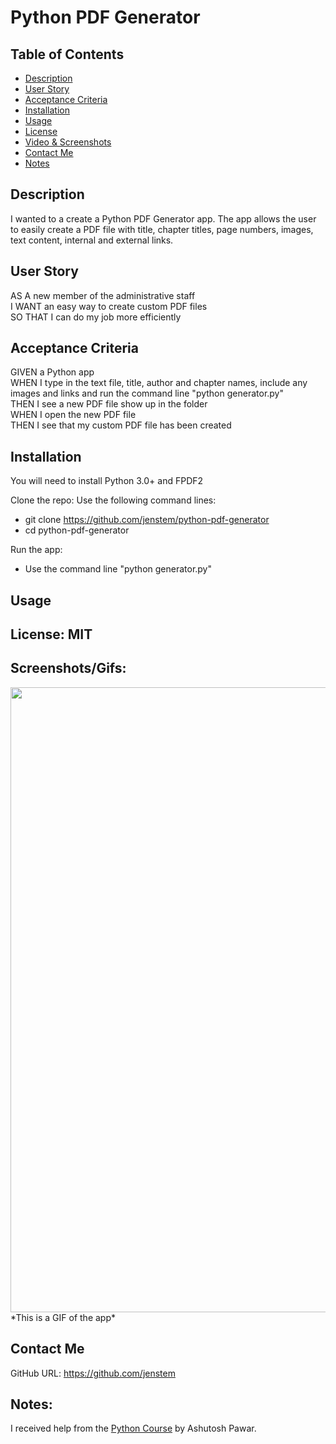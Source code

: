 # Python PDF Generator

## Table of Contents
+ [Description](#description)
+ [User Story](#userstory)
+ [Acceptance Criteria](#acceptance)
+ [Installation](#installation)
+ [Usage](#usage)
+ [License](#license)
+ [Video & Screenshots](#screenshots)
+ [Contact Me](#contact)
+ [Notes](#notes)
##

<a id='description'></a>
## Description

I wanted to a create a Python PDF Generator app.  The app allows the user to easily create a PDF file with title, chapter titles, page numbers, images, text content, internal and external links.
##

<a id='userstory'></a>
## User Story

AS A new member of the administrative staff\
I WANT an easy way to create custom PDF files\
SO THAT I can do my job more efficiently
##

<a id='acceptance'></a>
## Acceptance Criteria

GIVEN a Python app\
WHEN I type in the text file, title, author and chapter names, include any images and links and run the command line "python generator.py"\
THEN I see a new PDF file show up in the folder\
WHEN I open the new PDF file\
THEN I see that my custom PDF file has been created
##

<a id='installation'></a>
## Installation
You will need to install Python 3.0+ and FPDF2

Clone the repo:
Use the following command lines:
- git clone https://github.com/jenstem/python-pdf-generator
- cd python-pdf-generator

Run the app:
- Use the command line "python generator.py"
##

<a id='usage'></a>
## Usage

##

<a id='license'></a>
## License:  MIT
##

<a id='screenshots'></a>
## Screenshots/Gifs:

<img src="https://github.com/jenstem/python-pdf-generator/blob/main/pdf-generator.gif" width=1000>
*This is a GIF of the app*

<a id='contact'></a>
## Contact Me
GitHub URL:  https://github.com/jenstem

##
<a id='notes'></a>
## Notes:

I received help from the [Python Course](https://www.udemy.com/course/python-masterclass-course) by Ashutosh Pawar.
